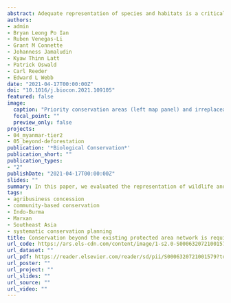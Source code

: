 ```yaml
---
abstract: Adequate representation of species and habitats is a critical aspect of an effective protected area (PA) network. Here, we evaluate the representation of focal wildlife species and forest types within the existing 11,241-km2 PA network of the Tanintharyi Region in southern Myanmar, a frontier forest landscape and global biodiversity hotspot, and use spatial prioritisation tools to identify additional priority areas for conservation outside the existing network that contribute towards meeting a 30\% representation target. Our study showed that the current configuration of the existing PA network underrepresented 32 of 60 threatened wildlife species and 6 of 8 forest types, with mangroves being the least represented. Spatial prioritisation revealed that by protecting an additional 4032 km2 (8.4\% of Tanintharyi's land area), 31\% of which were adjacent to the existing PA network, the target representation for all wildlife species and forest types can be achieved. Enhancing the effectiveness of the existing network entails modest expansion by establishing additional conservation areas through various area-based conservation strategies, specifically targeting mangrove forests. Large oil palm agribusiness concessions, however, overlapped with almost 12\% of priority conservation areas (consisting of additional areas and parts of the existing PA network), thereby competing with conservation interests. Expanding the area of representation will only succeed if the species and their habitats are adequately protected. Efforts therefore must prioritise the involvement and leadership of local communities and reflect local realities in negotiations among stakeholders.
authors:
- admin
- Bryan Leong Po Ian
- Ruben Venegas-Li
- Grant M Connette
- Johanness Jamaludin
- Kyaw Thinn Latt
- Patrick Oswald
- Carl Reeder
- Edward L Webb
date: "2021-04-17T00:00:00Z"
doi: "10.1016/j.biocon.2021.109105"
featured: false
image:
  caption: "Priority conservation areas (left map panel) and irreplaceable areas (right map panel), identified using Marxan to enhance the effectiveness of the existing protected area network. Note that planning units with very high selection frequencies (90–100%) are regarded as irreplaceable areas. Map inset (A) shows identified conservation areas within and around established protected areas by the Karen National Union; map inset (B) shows identified conservation areas over mangrove forests along the coastline of Myeik District, Tanintharyi Region. Protected areas include: (1) Tanintharyi Nature Reserve, (2) Ler Nu Htee National Park, (3) Moscos Kyun Wildlife Reserve, (4) Ta Mae Klo Herbal Forest, (5) Kser Doh Wildlife Sanctuary, (6) Tanintharyi National Park (or Lem Muh Lah Conservation Area), (7) Lenya National Park (or Lenya Reserved Forest), (8) Lampi Island Marine National Park, and (9) Pakchan Nature Reserve."
  focal_point: ""
  preview_only: false
projects:
- 04_myanmar-tier2
- 05_beyond-deforestation
publication: '*Biological Conservation*'
publication_short: ""
publication_types:
- "2"
publishDate: "2021-04-17T00:00:00Z"
slides: ""
summary: In this paper, we evaluated the representation of wildlife and forest types within protected areas. Current protected area network underrepresented wildlife species and forest types. Spatial prioritisation identified additional priority areas to meet representation targets. Modest expansion via area-based conservation strategies can enhance protected area effectiveness. Conservation efforts must prioritise involvement and leadership of local communities.
tags:
- agribusiness concession
- community-based conservation
- Indo-Burma
- Marxan
- Southeast Asia
- systematic conservation planning
title: Conservation beyond the existing protected area network is required to improve species and habitat representation in a global biodiversity hotspot
url_code: https://ars.els-cdn.com/content/image/1-s2.0-S0006320721001579-mmc1.pdf
url_dataset: ""
url_pdf: https://reader.elsevier.com/reader/sd/pii/S0006320721001579?token=DCA182E6DCC112005562DCCA84E4D473DD735170333A0F7803289B75CD0630D0EF1B2B071000A86223A46B799861F58F&originRegion=eu-west-1&originCreation=20210420053911
url_poster: ""
url_project: ""
url_slides: ""
url_source: ""
url_video: ""
---
```

<div data-badge-details="right" data-badge-type="medium-donut" data-doi="10.1016/j.biocon.2021.109105" data-hide-no-mentions="true" class="altmetric-embed"></div>

<span class="__dimensions_badge_embed__" data-doi="10.1016/j.biocon.2021.109105" data-legend="always"></span><script async src="https://badge.dimensions.ai/badge.js" charset="utf-8"></script>
